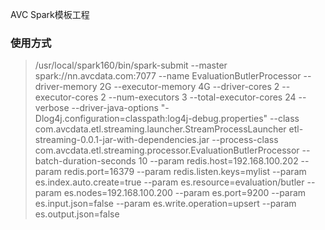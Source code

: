 AVC Spark模板工程

### 使用方式

> /usr/local/spark160/bin/spark-submit --master spark://nn.avcdata.com:7077 --name EvaluationButlerProcessor --driver-memory 2G --executor-memory 4G --driver-cores 2 --executor-cores 2 --num-executors 3 --total-executor-cores 24 --verbose --driver-java-options "-Dlog4j.configuration=classpath:log4j-debug.properties" --class com.avcdata.etl.streaming.launcher.StreamProcessLauncher etl-streaming-0.0.1-jar-with-dependencies.jar --process-class com.avcdata.etl.streaming.processor.EvaluationButlerProcessor --batch-duration-seconds 10 --param redis.host=192.168.100.202 --param redis.port=16379 --param redis.listen.keys=mylist --param es.index.auto.create=true --param es.resource=evaluation/butler --param es.nodes=192.168.100.200 --param es.port=9200 --param es.input.json=false --param es.write.operation=upsert --param es.output.json=false